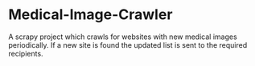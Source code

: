 # Medical-Image-Crawler

A scrapy project which crawls for websites with new medical images periodically. If a new site is found the updated list is sent to the required recipients.
